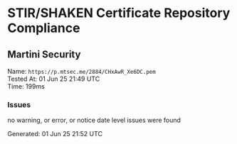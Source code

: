 # STIR/SHAKEN Certificate Repository Compliance

## Martini Security

Name: `https://p.mtsec.me/2884/CHxAwR_Xe6DC.pem`\
Tested At: 01 Jun 25 21:49 UTC\
Time: 199ms

### Issues

no warning, or error, or notice date level issues were found

Generated: 01 Jun 25 21:52 UTC